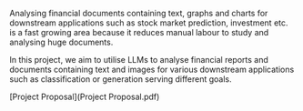 Analysing financial documents containing text, graphs and charts for downstream applications such as stock market prediction, investment etc. is a fast growing area because it reduces manual labour to study and analysing huge documents.

In this project, we aim to utilise LLMs to analyse financial reports and documents containing text and images for various downstream applications such as classification or generation serving different goals.

[Project Proposal](Project Proposal.pdf)
